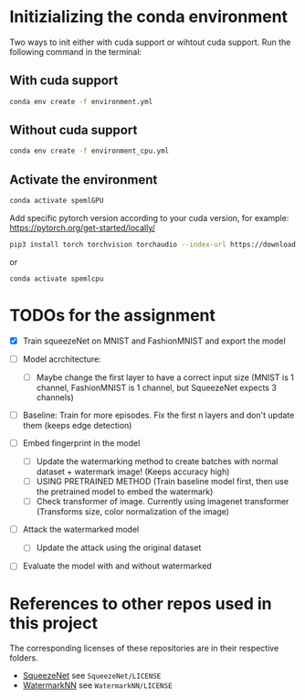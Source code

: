 # Initizializing the conda environment

Two ways to init either with cuda support or wihtout cuda support. Run the following command in the terminal:

## With cuda support
```bash
conda env create -f environment.yml
```
## Without cuda support
```bash
conda env create -f environment_cpu.yml
```

## Activate the environment
```bash
conda activate spemlGPU
```
Add specific pytorch version according to your cuda version, for example:
https://pytorch.org/get-started/locally/
```bash
pip3 install torch torchvision torchaudio --index-url https://download.pytorch.org/whl/cu128
```
or 
```bash
conda activate spemlcpu
```


# TODOs for the assignment

- [x] Train squeezeNet on MNIST and FashionMNIST and export the model
- [ ] Model acrchitecture:
  - [ ] Maybe change the first layer to have a correct input size (MNIST is 1 channel, FashionMNIST is 1 channel, but SqueezeNet expects 3 channels)
- [ ] Baseline: Train for more episodes. Fix the first n layers and don't update them (keeps edge detection)
- [ ] Embed fingerprint in the model
  - [ ] Update the watermarking method to create batches with normal dataset + watermark image! (Keeps accuracy  high)
  - [ ] USING PRETRAINED METHOD (Train baseline model first, then use the pretrained model to embed the watermark)
  - [ ] Check transformer of image. Currently using imagenet transformer (Transforms size, color normalization of the image)
- [ ] Attack the watermarked model
  - [ ] Update the attack using the original dataset
- [ ] Evaluate the model with and without watermarked


# References to other repos used in this project

The corresponding licenses of these repositories are in their respective folders.

- [SqueezeNet](https://github.com/forresti/SqueezeNet) see `SqueezeNet/LICENSE`
- [WatermarkNN](https://github.com/adiyoss/WatermarkNN) see `WatermarkNN/LICENSE`